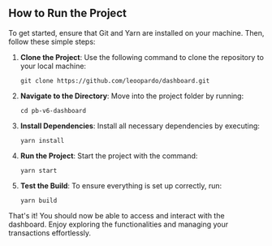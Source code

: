 ## How to Run the Project

To get started, ensure that Git and Yarn are installed on your machine. Then, follow these simple steps:

1. **Clone the Project**: Use the following command to clone the repository to your local machine:

    ```
    git clone https://github.com/leoopardo/dashboard.git
    ```

2. **Navigate to the Directory**: Move into the project folder by running:

    ```
    cd pb-v6-dashboard
    ```

3. **Install Dependencies**: Install all necessary dependencies by executing:

    ```
    yarn install
    ```

4. **Run the Project**: Start the project with the command:

    ```
    yarn start
    ```

5. **Test the Build**: To ensure everything is set up correctly, run:

    ```
    yarn build
    ```

That's it! You should now be able to access and interact with the dashboard. Enjoy exploring the functionalities and managing your transactions effortlessly.
